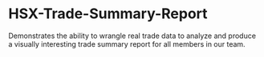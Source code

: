 # HSX-Trade-Summary-Report
Demonstrates the ability to wrangle real trade data to analyze and produce a visually interesting trade summary report for all members in our team.  
